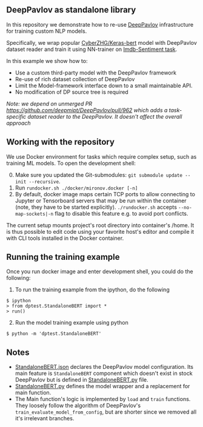 DeepPavlov as standalone library
--------------------------------

In this repository we demonstrate how to re-use [DeepPavlov](https://deeppavlov.ai/)
infrastructure for training custom NLP models.

Specifically, we wrap popular
[CyberZHG/Keras-bert](https://github.com/CyberZHG/keras-bert) model with
DeepPavlov dataset reader and train it using NN-trainer on [Imdb-Sentiment
task](http://ai.stanford.edu/~amaas/data/sentiment/).

In this example we show how to:

* Use a custom third-party model with the DeepPavlov framework
* Re-use of rich dataset collection of DeepPavlov
* Limit the Model-framework interface down to a small maintainable API.
* No modification of DP source tree is required

_Note: we depend on unmerged PR <https://github.com/deepmipt/DeepPavlov/pull/962>
which adds a task-specific dataset reader to the DeepPavlov. It doesn't affect
the overall approach_

Working with the repository
---------------------------

We use Docker environment for tasks which require complex setup, such as
training ML models. To open the development shell:

0. Make sure you updated the Git-submodules: `git submodule update --init
   --recursive`.
1. Run `rundocker.sh ./docker/mironov.docker [-n]`
2. By default, docker image maps certain TCP ports to allow connecting to
   Jupyter or Tensorboard servers that may be run within the container (note,
   they have to be started explicitly).  `./rundocker.sh` accepts
   `--no-map-sockets|-n` flag to disable this feature e.g. to avoid port
   conflicts.

The current setup mounts project's root directory into container's /home. It is
thus possible to edit code using your favorite host's editor and compile it with
CLI tools installed in the Docker container.

Running the training example
----------------------------

Once you run docker image and enter development shell, you could do the
following:

1. To run the training example from the ipython, do the following
  ```
  $ ipython
  > from dptest.StandaloneBERT import *
  > run()
  ```

2. Run the model training example using python
  ```
  $ python -m 'dptest.StandaloneBERT'
  ```

Notes
-----

* [StandaloneBERT.json](./mironov/StandaloneBERT.json) declares the DeepPavlov
  model configuration. Its main feature is `StandaloneBERT` component which
  doesn't exist in stock DeepPavlov but is defined in [StandaloneBERT.py](./mironov/StandaloneBERT.py)
  file.
* [StandaloneBERT.py](./mironov/StandaloneBERT.py) defines the model wrapper and
  a replacement for main function.
* The Main function's logic is implemented by `load` and `train` functions. They loosely
  follow the algorithm of DeepPavlov's `train_evaluate_model_from_config`, but
  are shorter since we removed all it's irrelevant branches.

